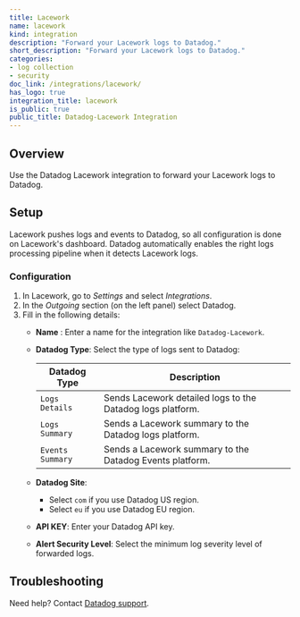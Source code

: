 ```yaml
---
title: Lacework
name: lacework
kind: integration
description: "Forward your Lacework logs to Datadog."
short_description: "Forward your Lacework logs to Datadog."
categories:
- log collection
- security
doc_link: /integrations/lacework/
has_logo: true
integration_title: lacework
is_public: true
public_title: Datadog-Lacework Integration
---
```


## Overview

Use the Datadog Lacework integration to forward your Lacework logs to Datadog.

## Setup

Lacework pushes logs and events to Datadog, so all configuration is done on Lacework's dashboard. Datadog automatically enables the right logs processing pipeline when it detects Lacework logs.

### Configuration

1. In Lacework, go to *Settings* and select *Integrations*.
2. In the *Outgoing* section (on the left panel) select Datadog.
3. Fill in the following details:
    * **Name** : Enter a name for the integration like `Datadog-Lacework`.
    * **Datadog Type**: Select the type of logs sent to Datadog:

        | Datadog Type     | Description                                           |
        |------------------|-------------------------------------------------------|
        | `Logs Details`   | Sends Lacework detailed logs to the Datadog logs platform. |
        | `Logs Summary`   | Sends a Lacework summary to the Datadog logs platform.       |
        | `Events Summary` | Sends a Lacework summary to the Datadog Events platform.     |

    * **Datadog Site**:
        * Select `com` if you use Datadog US region.
        * Select `eu` if you use Datadog EU region.
    * **API KEY**: Enter your Datadog API key.
    * **Alert Security Level**: Select the minimum log severity level of forwarded logs.

## Troubleshooting

Need help? Contact [Datadog support][1].

[1]: /help
